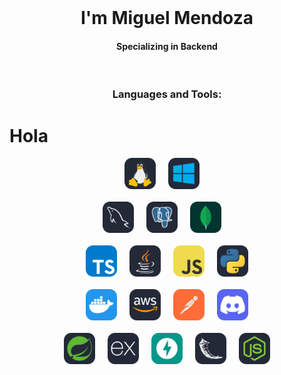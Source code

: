 <br>
<h1 align="center">I'm Miguel Mendoza</h1>
<h4 align="center">Specializing in Backend</h3>
<br>

<h3 align="center">Languages and Tools:</h3>
<h1>Hola</h1>
<div align="center">
  <img src="https://github.com/MigueMendz/MigueMendz/blob/migueDEV/images/Linux.svg" alt="Linux" width="50">
  <img width="12" />
  <img src="https://github.com/MigueMendz/MigueMendz/blob/migueDEV/images/Windows.svg" alt="Windows" width="50">
  <img width="12" />
</div>
<br>
<div align="center">
  <img src="https://github.com/MigueMendz/MigueMendz/blob/migueDEV/images/MySQL.svg" alt="Descripción de la imagen" width="50">
  <img width="12" />
  <img src="https://github.com/MigueMendz/MigueMendz/blob/migueDEV/images/PostgreSQL.svg" alt="Descripción de la imagen" width="50">
  <img width="12" />
  <img src="https://github.com/MigueMendz/MigueMendz/blob/migueDEV/images/MongoDB.svg" alt="Descripción de la imagen" width="50">
  <img width="12" />
</div>
<br>
<div align="center">
  <img src="https://github.com/MigueMendz/MigueMendz/blob/migueDEV/images/TypeScript.svg" alt="Descripción de la imagen" width="50">
  <img width="12" />
  <img src="https://github.com/MigueMendz/MigueMendz/blob/migueDEV/images/Java.svg" alt="Descripción de la imagen" width="50">
  <img width="12" />
  <img src="https://github.com/MigueMendz/MigueMendz/blob/migueDEV/images/JavaScript.svg" alt="Descripción de la imagen" width="50">
  <img width="12" />
  <img src="https://github.com/MigueMendz/MigueMendz/blob/migueDEV/images/Python.svg" alt="Descripción de la imagen" width="50">
</div>
<br>
<div align="center">
  <img src="https://github.com/MigueMendz/MigueMendz/blob/migueDEV/images/Docker.svg" alt="Descripción de la imagen" width="50">
  <img width="12" />
  <img src="https://github.com/MigueMendz/MigueMendz/blob/migueDEV/images/Aws.svg" alt="Descripción de la imagen" width="50">
  <img width="12" />
  <img src="https://github.com/MigueMendz/MigueMendz/blob/migueDEV/images/Postman.svg" alt="Descripción de la imagen" width="50">
  <img width="12" />
  <img src="https://github.com/MigueMendz/MigueMendz/blob/migueDEV/images/Discord.svg" alt="Descripción de la imagen" width="50">
</div>
<br>
<div align="center">
  <img src="https://github.com/MigueMendz/MigueMendz/blob/migueDEV/images/Spring.svg" alt="Descripción de la imagen" width="50">
  <img width="12" />
  <img src="https://github.com/MigueMendz/MigueMendz/blob/migueDEV/images/ExpressJS.svg" alt="Descripción de la imagen" width="50">
  <img width="12" />
  <img src="https://github.com/MigueMendz/MigueMendz/blob/migueDEV/images/FastAPI.svg" alt="Descripción de la imagen" width="50">
  <img width="12" />
  <img src="https://github.com/MigueMendz/MigueMendz/blob/migueDEV/images/Flask.svg" alt="Descripción de la imagen" width="50">
  <img width="12" />
  <img src="https://github.com/MigueMendz/MigueMendz/blob/migueDEV/images/NodeJS.svg" alt="Descripción de la imagen" width="50">
</div>

</div>
